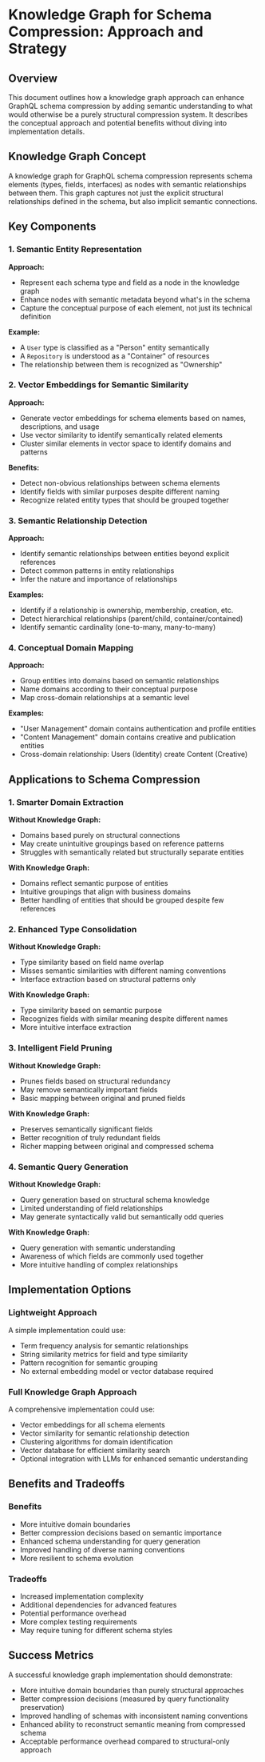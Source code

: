 # Knowledge Graph for Schema Compression: Approach and Strategy

## Overview

This document outlines how a knowledge graph approach can enhance GraphQL schema compression by adding semantic understanding to what would otherwise be a purely structural compression system. It describes the conceptual approach and potential benefits without diving into implementation details.

## Knowledge Graph Concept

A knowledge graph for GraphQL schema compression represents schema elements (types, fields, interfaces) as nodes with semantic relationships between them. This graph captures not just the explicit structural relationships defined in the schema, but also implicit semantic connections.

## Key Components

### 1. Semantic Entity Representation

**Approach:**
- Represent each schema type and field as a node in the knowledge graph
- Enhance nodes with semantic metadata beyond what's in the schema
- Capture the conceptual purpose of each element, not just its technical definition

**Example:**
- A `User` type is classified as a "Person" entity semantically
- A `Repository` is understood as a "Container" of resources
- The relationship between them is recognized as "Ownership"

### 2. Vector Embeddings for Semantic Similarity

**Approach:**
- Generate vector embeddings for schema elements based on names, descriptions, and usage
- Use vector similarity to identify semantically related elements
- Cluster similar elements in vector space to identify domains and patterns

**Benefits:**
- Detect non-obvious relationships between schema elements
- Identify fields with similar purposes despite different naming
- Recognize related entity types that should be grouped together

### 3. Semantic Relationship Detection

**Approach:**
- Identify semantic relationships between entities beyond explicit references
- Detect common patterns in entity relationships
- Infer the nature and importance of relationships

**Examples:**
- Identify if a relationship is ownership, membership, creation, etc.
- Detect hierarchical relationships (parent/child, container/contained)
- Identify semantic cardinality (one-to-many, many-to-many)

### 4. Conceptual Domain Mapping

**Approach:**
- Group entities into domains based on semantic relationships
- Name domains according to their conceptual purpose
- Map cross-domain relationships at a semantic level

**Examples:**
- "User Management" domain contains authentication and profile entities
- "Content Management" domain contains creative and publication entities
- Cross-domain relationship: Users (Identity) create Content (Creative)

## Applications to Schema Compression

### 1. Smarter Domain Extraction

**Without Knowledge Graph:**
- Domains based purely on structural connections
- May create unintuitive groupings based on reference patterns
- Struggles with semantically related but structurally separate entities

**With Knowledge Graph:**
- Domains reflect semantic purpose of entities
- Intuitive groupings that align with business domains
- Better handling of entities that should be grouped despite few references

### 2. Enhanced Type Consolidation

**Without Knowledge Graph:**
- Type similarity based on field name overlap
- Misses semantic similarities with different naming conventions
- Interface extraction based on structural patterns only

**With Knowledge Graph:**
- Type similarity based on semantic purpose
- Recognizes fields with similar meaning despite different names
- More intuitive interface extraction

### 3. Intelligent Field Pruning

**Without Knowledge Graph:**
- Prunes fields based on structural redundancy
- May remove semantically important fields
- Basic mapping between original and pruned fields

**With Knowledge Graph:**
- Preserves semantically significant fields
- Better recognition of truly redundant fields
- Richer mapping between original and compressed schema

### 4. Semantic Query Generation

**Without Knowledge Graph:**
- Query generation based on structural schema knowledge
- Limited understanding of field relationships
- May generate syntactically valid but semantically odd queries

**With Knowledge Graph:**
- Query generation with semantic understanding
- Awareness of which fields are commonly used together
- More intuitive handling of complex relationships

## Implementation Options

### Lightweight Approach

A simple implementation could use:
- Term frequency analysis for semantic relationships
- String similarity metrics for field and type similarity
- Pattern recognition for semantic grouping
- No external embedding model or vector database required

### Full Knowledge Graph Approach

A comprehensive implementation could use:
- Vector embeddings for all schema elements
- Vector similarity for semantic relationship detection
- Clustering algorithms for domain identification
- Vector database for efficient similarity search
- Optional integration with LLMs for enhanced semantic understanding

## Benefits and Tradeoffs

### Benefits
- More intuitive domain boundaries
- Better compression decisions based on semantic importance
- Enhanced schema understanding for query generation
- Improved handling of diverse naming conventions
- More resilient to schema evolution

### Tradeoffs
- Increased implementation complexity
- Additional dependencies for advanced features
- Potential performance overhead
- More complex testing requirements
- May require tuning for different schema styles

## Success Metrics

A successful knowledge graph implementation should demonstrate:
- More intuitive domain boundaries than purely structural approaches
- Better compression decisions (measured by query functionality preservation)
- Improved handling of schemas with inconsistent naming conventions
- Enhanced ability to reconstruct semantic meaning from compressed schema
- Acceptable performance overhead compared to structural-only approach
